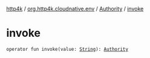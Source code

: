 [http4k](../../index.md) / [org.http4k.cloudnative.env](../index.md) / [Authority](index.md) / [invoke](./invoke.md)

# invoke

`operator fun invoke(value: `[`String`](https://kotlinlang.org/api/latest/jvm/stdlib/kotlin/-string/index.html)`): `[`Authority`](index.md)